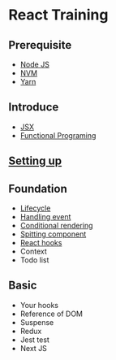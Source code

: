 # React Training

## Prerequisite

- [Node JS](prerequisite/nodejs.md)
- [NVM](prerequisite/nvm.md)
- [Yarn](prerequisite/yarn.md)

## Introduce

- [JSX](introduce/jsx.md)
- [Functional Programing](introduce/functional-programing.md)

## [Setting up](setup/setup.md)

## Foundation

- [Lifecycle](foundation/lifecycle.md)
- [Handling event](foundation/handling-event.md)
- [Conditional rendering](foundation/conditional-rendering.md)
- [Spitting component](foundation/splitting-component.md)
- [React hooks](foundation/react-hooks.md)
- Context
- Todo list

## Basic

- Your hooks
- Reference of DOM
- Suspense
- Redux
- Jest test
- Next JS
